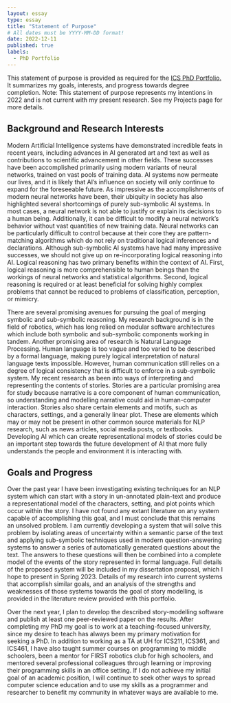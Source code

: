 ```yaml
---
layout: essay
type: essay
title: "Statement of Purpose"
# All dates must be YYYY-MM-DD format!
date: 2022-12-11
published: true
labels:
  - PhD Portfolio
---
```

This statement of purpose is provided as required for the <a href="https://www.ics.hawaii.edu/academics/graduate-programs/phd/current-phd-students/">ICS PhD Portfolio.</a> It summarizes my goals, interests, and progress towards degree completion.
Note: This statement of purpose represents my intentions in 2022 and is not current with my present research. See my Projects page for more details.
## Background and Research Interests
Modern Artificial Intelligence systems have demonstrated incredible feats in recent years, including advances in AI generated art and text as well as contributions to scientific advancement in other fields. These successes have been accomplished primarily using modern variants of neural networks, trained on vast pools of training data. AI systems now permeate our lives, and it is likely that AI’s influence on society will only continue to expand for the foreseeable future. As impressive as the accomplishments of modern neural networks have been, their ubiquity in society has also highlighted several shortcomings of purely sub-symbolic AI systems. In most cases, a neural network is not able to justify or explain its decisions to a human being. Additionally, it can be difficult to modify a neural network’s behavior without vast quantities of new training data. Neural networks can be particularly difficult to control because at their core they are pattern-matching algorithms which do not rely on traditional logical inferences and declarations. Although sub-symbolic AI systems have had many impressive successes, we should not give up on re-incorporating logical reasoning into AI. Logical reasoning has two primary benefits within the context of AI. First, logical reasoning is more comprehensible to human beings than the workings of neural networks and statistical algorithms. Second, logical reasoning is required or at least beneficial for solving highly complex problems that cannot be reduced to problems of classification, perception, or mimicry.

There are several promising avenues for pursuing the goal of merging symbolic and sub-symbolic reasoning. My research background is in the field of robotics, which has long relied on modular software architectures which include both symbolic and sub-symbolic components working in tandem. Another promising area of research is Natural Language Processing. Human language is too vague and too varied to be described by a formal language, making purely logical interpretation of natural language texts impossible. However, human communication still relies on a degree of logical consistency that is difficult to enforce in a sub-symbolic system. My recent research as been into ways of interpreting and representing the contents of stories. Stories are a particular promising area for study because narrative is a core component of human communication, so understanding and modelling narrative could aid in human-computer interaction. Stories also share certain elements and motifs, such as characters, settings, and a generally linear plot. These are elements which may or may not be present in other common source materials for NLP research, such as news articles, social media posts, or textbooks. Developing AI which can create representational models of stories could be an important step towards the future development of AI that more fully understands the people and environment it is interacting with.
## Goals and Progress
Over the past year I have been investigating existing techniques for an NLP system which can start with a story in un-annotated plain-text and produce a representational model of the characters, setting, and plot points which occur within the story. I have not found any extant literature on any system capable of accomplishing this goal, and I must conclude that this remains an unsolved problem. I am currently developing a system that will solve this problem by isolating areas of uncertainty within a semantic parse of the text and applying sub-symbolic techniques used in modern question-answering systems to answer a series of automatically generated questions about the text. The answers to these questions will then be combined into a complete model of the events of the story represented in formal language. Full details of the proposed system will be included in my dissertation proposal, which I hope to present in Spring 2023. Details of my research into current systems that accomplish similar goals, and an analysis of the strengths and weaknesses of those systems towards the goal of story modelling, is provided in the literature review provided with this portfolio. 

Over the next year, I plan to develop the described story-modelling software and publish at least one peer-reviewed paper on the results. After completing my PhD my goal is to work at a teaching-focused university, since my desire to teach has always been my primary motivation for seeking a PhD. In addition to working as a TA at UH for ICS211, ICS361, and ICS461, I have also taught summer courses on programming to middle schoolers, been a mentor for FIRST robotics club for high schoolers, and mentored several professional colleagues through learning or improving their programming skills in an office setting. If I do not achieve my initial goal of an academic position, I will continue to seek other ways to spread computer science education and to use my skills as a programmer and researcher to benefit my community in whatever ways are available to me.
